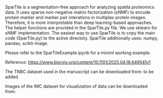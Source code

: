 SparTile is a segmentation-free approach for analyzing spatila proteomics data. It uses sparse non-negative matrix factorization (sNMF) to encode protein marker and marker pair interations in multiplex protein images. Therefore, it is more interpretable than deep learning-based approaches. The helper functions are provided in the SparTile.py file. We use sklearn for sNMF implementation. The easiest way to use SparTile is to copy the main code (SparTile.py) to the active directoty. SparTile additionally uses:
numpy,
pandas,
scikit-image.

Please refer to the SparTileExample.ipynb for a miniml working example.

Reference: https://www.biorxiv.org/content/10.1101/2025.04.18.649541v1

The TNBC dataset used in the manuscript can be downloaded from: to be added.

Images of the IMC dataset for visualization of data can be downloaded from: 
